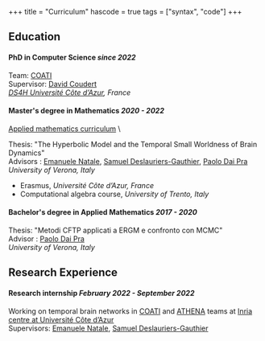 +++
title = "Curriculum"
hascode = true
tags = ["syntax", "code"]
+++

## Education
#### **PhD in Computer Science** *since 2022*
Team: [COATI](https://team.inria.fr/coati/)  \
Supervisor: [David Coudert](http://www-sop.inria.fr/members/David.Coudert/index.shtml)  \
*[DS4H Université Côte d’Azur](https://ds4h.univ-cotedazur.eu/), France*
  


#### **Master's degree in Mathematics**  *2020 - 2022*   
[Applied mathematics curriculum](https://www.corsi.univr.it/?ent=cs&id=389)  \

Thesis: "The Hyperbolic Model and the Temporal Small Worldness of Brain Dynamics"  \
Advisors : [Emanuele Natale](https://natema.github.io/ema-webpage/), [Samuel Deslauriers-Gauthier](https://scholar.google.com/citations?user=p3fbfPwAAAAJ&hl=en), [Paolo Dai Pra](https://www.di.univr.it/?ent=persona&id=11481)  \
*University of Verona, Italy*  

-  Erasmus, *Université Côte d’Azur, France*
-  Computational algebra course, *University of Trento, Italy* 


#### **Bachelor's degree in Applied Mathematics**  *2017 - 2020*   
Thesis: "Metodi CFTP applicati a ERGM e confronto con MCMC"  \
Advisor : [Paolo Dai Pra](https://www.di.univr.it/?ent=persona&id=11481)  \
*University of Verona, Italy* 



## Research Experience



#### Research internship   *February 2022 - September 2022* 

Working on temporal brain networks  in [COATI](https://team.inria.fr/coati/) and [ATHENA](https://team.inria.fr/athena/) teams at [Inria centre at Université Côte d’Azur](https://www.inria.fr/en/inria-centre-universite-cote-azur) \
Supervisors:  [Emanuele Natale](https://natema.github.io/ema-webpage/), [Samuel Deslauriers-Gauthier](https://scholar.google.com/citations?user=p3fbfPwAAAAJ&hl=en)
